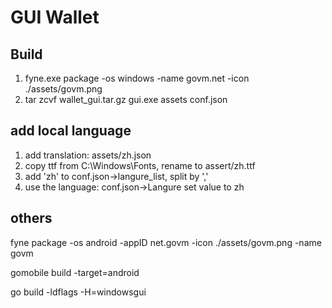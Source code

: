 # GUI Wallet

## Build

1. fyne.exe package -os windows -name govm.net -icon ./assets/govm.png
2. tar zcvf  wallet_gui.tar.gz gui.exe assets conf.json

## add local language

1. add translation: assets/zh.json
2. copy ttf from C:\Windows\Fonts, rename to assert/zh.ttf
3. add 'zh' to conf.json->langure_list, split by ','
4. use the language: conf.json->Langure set value to zh

## others

fyne package -os android -appID net.govm -icon ./assets/govm.png -name govm

gomobile build -target=android

go build -ldflags -H=windowsgui
